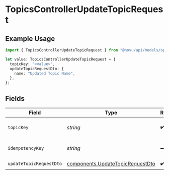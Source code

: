 # TopicsControllerUpdateTopicRequest

## Example Usage

```typescript
import { TopicsControllerUpdateTopicRequest } from "@novu/api/models/operations";

let value: TopicsControllerUpdateTopicRequest = {
  topicKey: "<value>",
  updateTopicRequestDto: {
    name: "Updated Topic Name",
  },
};
```

## Fields

| Field                                                                                | Type                                                                                 | Required                                                                             | Description                                                                          |
| ------------------------------------------------------------------------------------ | ------------------------------------------------------------------------------------ | ------------------------------------------------------------------------------------ | ------------------------------------------------------------------------------------ |
| `topicKey`                                                                           | *string*                                                                             | :heavy_check_mark:                                                                   | The key identifier of the topic                                                      |
| `idempotencyKey`                                                                     | *string*                                                                             | :heavy_minus_sign:                                                                   | A header for idempotency purposes                                                    |
| `updateTopicRequestDto`                                                              | [components.UpdateTopicRequestDto](../../models/components/updatetopicrequestdto.md) | :heavy_check_mark:                                                                   | N/A                                                                                  |